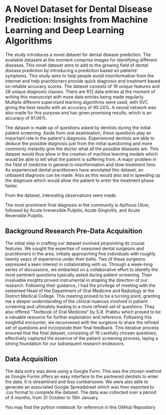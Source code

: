 # A Novel Dataset for Dental Disease Prediction: Insights from Machine Learning and Deep Learning Algorithms


The study introduces a novel dataset for dental disease prediction. The available datasets at the moment comprise images for identifying different diseases. This novel dataset aims to add to the growing field of dental disease prediction by introducing a prediction based on patients' symptoms. This study aims to help people avoid misinformation from the internet and help practitioners provide quick diagnosis and treatment based on reliable accuracy scores. The dataset consists of 19 unique features and 28 unique diagnosis classes. There are 612 data entries at the moment of writing this manuscript with more data entries being made regularly. Multiple different supervised learning algorithms were used, with SVC  giving the best results with an accuracy of 90.24%. A neural network was also made for this purpose and has given promising results, which is an accuracy of 91.06%.

The dataset is made up of questions asked by dentists during the initial patient screening. Aside from oral examination, these questions play an important role in the patient's diagnosis. Experienced dentists are able to deduce the possible diagnosis just from the initial questioning and more commonly instantly give the doctor what all the possible diseases are. This dataset would thus allow in the creation of machine learning models which would be able to tell what the patient is suffering from. A major problem in the field of medicine in general is misinformation and slow treatment time. As experienced dental practitioners have annotated this dataset, an unbiased diagnosis can be made. Also as this would also aid in speeding up the diagnosis which would allow the patient to enter the treatment phase faster.

From the dataset, interesting observations were made:

The most prominent final diagnosis in the community is Apthous Ulcer, followed by Acute Irreversible Pulpitis, Acute Gingivitis, and Acute Reversible Pulpitis. 


## Background Research Pre-Data Acquisition
The initial step in crafting our dataset involved pinpointing its crucial features. We sought the expertise of seasoned dental surgeons and practitioners in the area, initially approaching five individuals with roughly twenty years of experience under their belts. Two of these surgeons expressed a keen interest in collaborating with us. Through a week-long series of discussions, we embarked on a collaborative effort to identify the most pertinent questions typically asked during patient screening. Their invaluable insights proved instrumental in shaping the direction of our research.
Following their guidance, I had the privilege of meeting with the esteemed Head of the Department of Oral Medicine and Radiology at the District Medical College. This meeting proved to be a turning point, granting me a deeper understanding of the clinical nuances involved in patient screening and ultimately leading to a more refined set of questions. They also offered "Textbook of Oral Medicine" by S.R. Prabhu which proved to be a valuable resource for further exploration and reference.
Following this insightful encounter, we reconvened with the surgeons to share the refined set of questions and incorporate their final feedback. This iterative process ensured that the final dataset, consisting of 19 carefully chosen questions, effectively captured the essence of the patient screening process, laying a strong foundation for our subsequent research endeavors.


## Data Acquisition

The data entry was done using a Google Form. This was the chosen method as Google Forms offers an easy interface to the partnered dentists to enter the data. It is streamlined and less cumbersome. We were also able to generate an associated Google Spreadsheet which was then exported to .csv format to complete the dataset. The data was collected over a period of 4 months, from 31 October to 15th January.


You may find the python notebook for reference in this GitHub Repository 
